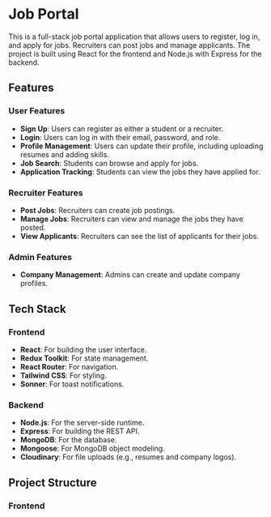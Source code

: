 # Job Portal

This is a full-stack job portal application that allows users to register, log in, and apply for jobs. Recruiters can post jobs and manage applicants. The project is built using React for the frontend and Node.js with Express for the backend.

## Features

### User Features
- **Sign Up**: Users can register as either a student or a recruiter.
- **Login**: Users can log in with their email, password, and role.
- **Profile Management**: Users can update their profile, including uploading resumes and adding skills.
- **Job Search**: Students can browse and apply for jobs.
- **Application Tracking**: Students can view the jobs they have applied for.

### Recruiter Features
- **Post Jobs**: Recruiters can create job postings.
- **Manage Jobs**: Recruiters can view and manage the jobs they have posted.
- **View Applicants**: Recruiters can see the list of applicants for their jobs.

### Admin Features
- **Company Management**: Admins can create and update company profiles.

## Tech Stack

### Frontend
- **React**: For building the user interface.
- **Redux Toolkit**: For state management.
- **React Router**: For navigation.
- **Tailwind CSS**: For styling.
- **Sonner**: For toast notifications.

### Backend
- **Node.js**: For the server-side runtime.
- **Express**: For building the REST API.
- **MongoDB**: For the database.
- **Mongoose**: For MongoDB object modeling.
- **Cloudinary**: For file uploads (e.g., resumes and company logos).

## Project Structure

### Frontend
